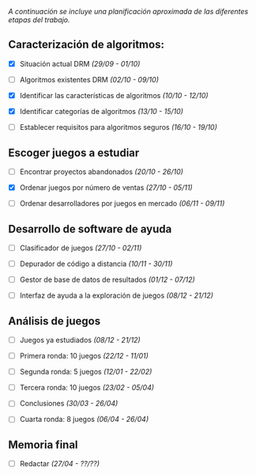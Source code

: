 _A continuación se incluye una planificación aproximada de las diferentes
etapas del trabajo._


## Caracterización de algoritmos:
- [x] Situación actual DRM *(29/09 - 01/10)* 
- [ ] Algoritmos existentes DRM *(02/10 - 09/10)*
- [x] Identificar las características de algoritmos *(10/10 - 12/10)*
- [x] Identificar categorías de algoritmos *(13/10 - 15/10)*
- [ ] Establecer requisitos para algoritmos seguros *(16/10 - 19/10)*


## Escoger juegos a estudiar
- [ ] Encontrar proyectos abandonados *(20/10 - 26/10)*
- [x] Ordenar juegos por número de ventas *(27/10 - 05/11)*
- [ ] Ordenar desarrolladores por juegos en mercado *(06/11 - 09/11)*


## Desarrollo de software de ayuda
- [ ] Clasificador de juegos *(27/10 - 02/11)*
- [ ] Depurador de código a distancia *(10/11 - 30/11)*
- [ ] Gestor de base de datos de resultados *(01/12 - 07/12)*
- [ ] Interfaz de ayuda a la exploración de juegos *(08/12 - 21/12)*


## Análisis de juegos
- [ ] Juegos ya estudiados *(08/12 - 21/12)*
- [ ] Primera ronda: 10 juegos *(22/12 - 11/01)*
- [ ] Segunda ronda: 5 juegos  *(12/01 - 22/02)*
- [ ] Tercera ronda: 10 juegos *(23/02 - 05/04)*
- [ ] Conclusiones *(30/03 - 26/04)*
- [ ] Cuarta ronda: 8 juegos *(06/04 - 26/04)*


## Memoria final
- [ ] Redactar *(27/04 - ??/??)*